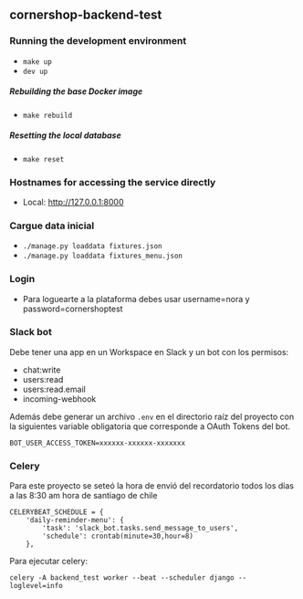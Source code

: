 ## cornershop-backend-test

### Running the development environment

* `make up`
* `dev up`

##### Rebuilding the base Docker image

* `make rebuild`

##### Resetting the local database

* `make reset`

### Hostnames for accessing the service directly

* Local: http://127.0.0.1:8000

### Cargue data inicial
* `./manage.py loaddata fixtures.json`
* `./manage.py loaddata fixtures_menu.json`
### Login
* Para loguearte a la plataforma debes usar username=nora y password=cornershoptest
### Slack bot
Debe tener una app en un Workspace en Slack y un bot con los permisos:
* chat:write
* users:read
* users:read.email
* incoming-webhook

Además debe generar un archivo `.env` en el directorio raíz del proyecto con la siguientes variable obligatoria que corresponde a  OAuth Tokens del bot.

```
BOT_USER_ACCESS_TOKEN=xxxxxx-xxxxxx-xxxxxxx
```
### Celery
Para este proyecto se seteó la hora de envió del recordatorio todos los días a las 8:30 am hora de santiago de chile

```
CELERYBEAT_SCHEDULE = {
    'daily-reminder-menu': {
        'task': 'slack_bot.tasks.send_message_to_users',
        'schedule': crontab(minute=30,hour=8)
    },
```
Para ejecutar celery:
```
celery -A backend_test worker --beat --scheduler django --loglevel=info
```
